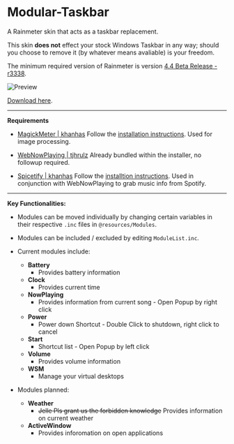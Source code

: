 # Modular-Taskbar
A Rainmeter skin that acts as a taskbar replacement. 

This skin **does not** effect your stock Windows Taskbar in any way; should you choose to remove it (by whatever means avaliable) is your freedom.

The minimum required version of Rainmeter is version [4.4 Beta Release - r3338](https://www.rainmeter.net/).

![Preview](https://user-images.githubusercontent.com/40166216/73678141-a209e500-46af-11ea-8045-974914203a1c.png)

[Download here](https://github.com/C0rvust/Modular-Taskbar/releases).


---

**Requirements**

- [MagickMeter | khanhas](https://github.com/khanhas/MagickMeter) Follow the [installation instructions](https://github.com/khanhas/MagickMeter#how-to-install). Used for image processing.

- [WebNowPlaying | tjhrulz](https://github.com/tjhrulz/WebNowPlaying) Already bundled within the installer, no followup required.

- [Spicetify | khanhas](https://github.com/khanhas/spicetify-cli) Follow the [installtion instructions](https://github.com/khanhas/spicetify-cli/wiki/Guide-for-Rainmeter-user). Used in conjunction with WebNowPlaying to grab music info from Spotify.

---

**Key Functionalities:**

- Modules can be moved individually by changing certain variables in their respective `.inc` files in `@resources/Modules`.
- Modules can be included / excluded by editing `ModuleList.inc`.

- Current modules include:
  - **Battery**
    - Provides battery information
  - **Clock**
    - Provides current time
  - **NowPlaying**
    - Provides information from current song - Open Popup by right click
  - **Power**
    - Power down Shortcut - Double Click to shutdown, right click to cancel
  - **Start**
    - Shortcut list - Open Popup by left click
  - **Volume**
    - Provides volume information
  - **WSM**
    - Manage your virtual desktops

- Modules planned:
  - **Weather**
    - ~~Jelle Pls grant us the forbidden knowledge~~ Provides information on current weather
  - **ActiveWindow**
    - Provides inforomation on open applications
